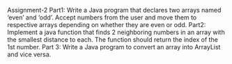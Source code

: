 Assignment-2
Part1: Write a Java program that declares two arrays named ‘even’ and ‘odd’. Accept numbers from the user and move them to respective arrays depending on whether they are even or odd.
Part2: Implement a java function that finds 2 neighboring numbers in an array with the smallest distance to each. The function should return the index of the 1st number.
Part 3: Write a Java program to convert an array into ArrayList and vice versa.
